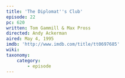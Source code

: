 ```yaml
---
title: 'The Diplomat''s Club'
episode: 22
pc: 620
written: Tom Gammill & Max Pross
directed: Andy Ackerman
aired: May 4, 1995
imdb: 'http://www.imdb.com/title/tt0697685'
wiki:
taxonomy:
    category:
        - episode
---
```


